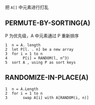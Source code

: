 
把 `A[]` 中元素进行打乱

## PERMUTE-BY-SORTING(A)

P 为优先级，A 中元素通过 P 重新排序

```
1  n = A. length
2  let P[l. . n] be a new array
3  for i = 1 to n
4       P[i] = RANDOM(l, n^3)
5  sort A , using P as sort keys
```

## RANDOMIZE-IN-PLACE(A)

```
1  n = A.Length
2  for i = 1 to n
3       swap A[i] with A[RANDOM(i, n)]
```